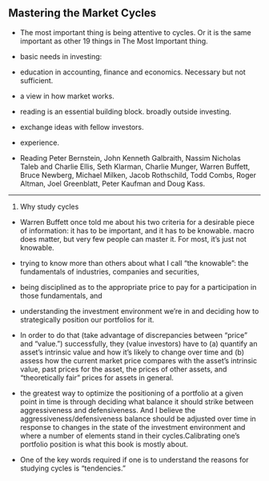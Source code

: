 ## Mastering the Market Cycles
  

-   The most important thing is being attentive to cycles. Or it is the same important as other 19 things in The Most Important thing.
    
-   basic needs in investing:
    

-   education in accounting, finance and economics. Necessary but not sufficient.
    
-   a view in how market works.
    
-   reading is an essential building block. broadly outside investing.
    
-   exchange ideas with fellow investors.
    
-   experience.
    

-   Reading Peter Bernstein, John Kenneth Galbraith, Nassim Nicholas Taleb and Charlie Ellis, Seth Klarman, Charlie Munger, Warren Buffett, Bruce Newberg, Michael Milken, Jacob Rothschild, Todd Combs, Roger Altman, Joel Greenblatt, Peter Kaufman and Doug Kass.
    

----------


1.  Why study cycles
    

-   Warren Buffett once told me about his two criteria for a desirable piece of information: it has to be important, and it has to be knowable. macro does matter, but very few people can master it. For most, it’s just not knowable.
    

-   trying to know more than others about what I call “the knowable”: the fundamentals of industries, companies and securities,
    
-   being disciplined as to the appropriate price to pay for a participation in those fundamentals, and
    
-   understanding the investment environment we’re in and deciding how to strategically position our portfolios for it.
    

-   In order to do that (take advantage of discrepancies between “price” and “value.”) successfully, they (value investors) have to (a) quantify an asset’s intrinsic value and how it’s likely to change over time and (b) assess how the current market price compares with the asset’s intrinsic value, past prices for the asset, the prices of other assets, and “theoretically fair” prices for assets in general.
    
-   the greatest way to optimize the positioning of a portfolio at a given point in time is through deciding what balance it should strike between aggressiveness and defensiveness. And I believe the aggressiveness/defensiveness balance should be adjusted over time in response to changes in the state of the investment environment and where a number of elements stand in their cycles.Calibrating one’s portfolio position is what this book is mostly about.
    
-   One of the key words required if one is to understand the reasons for studying cycles is “tendencies.”
    
<!--stackedit_data:
eyJoaXN0b3J5IjpbMTk4NTk5NzYyMl19
-->